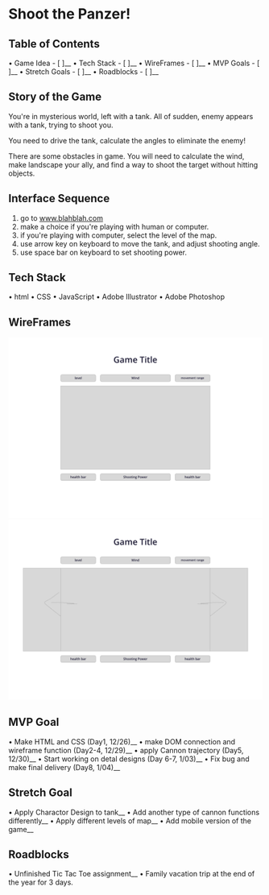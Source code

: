 Shoot the Panzer!
===

## Table of Contents
• Game Idea - [ ]__
• Tech Stack - [ ]__
• WireFrames - [ ]__
• MVP Goals - [ ]__
• Stretch Goals - [ ]__
• Roadblocks - [ ]__

## Story of the Game
You're in mysterious world, left with a tank. All of sudden, enemy appears with a tank, trying to shoot you.

You need to drive the tank, calculate the angles to eliminate the enemy!

There are some obstacles in game. You will need to calculate the wind, make landscape your ally, and find a way to shoot the target without hitting objects.

## Interface Sequence

1. go to www.blahblah.com 
2. make a choice if you're playing with human or computer.
3. if you're playing with computer, select the level of the map.
4. use arrow key on keyboard to move the tank, and adjust shooting angle.
5. use space bar on keyboard to set shooting power.

## Tech Stack

• html
• CSS
• JavaScript
• Adobe Illustrator
• Adobe Photoshop

## WireFrames
![plot](./concept/wireframe1.png)
![plot](./concept/wireframe2.png)

## MVP Goal
• Make HTML and CSS (Day1, 12/26)__
• make DOM connection and wireframe function (Day2-4, 12/29)__
• apply Cannon trajectory (Day5, 12/30)__
• Start working on detal designs (Day 6-7, 1/03)__
• Fix bug and make final delivery (Day8, 1/04)__

## Stretch Goal
• Apply Charactor Design to tank__
• Add another type of cannon functions differently__
• Apply different levels of map__
• Add mobile version of the game__

## Roadblocks
• Unfinished Tic Tac Toe assignment__
• Family vacation trip at the end of the year for 3 days.


